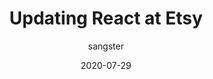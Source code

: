 ---
author: sangster
date: 2020-07-29
permalink: false
tags:
  - react
  - frameworks
  - meta
target_url: https://github.com/mq2thez/blog/blob/main/upgrade-react-etsy/preact-vs-react.md
title: Updating React at Etsy
---